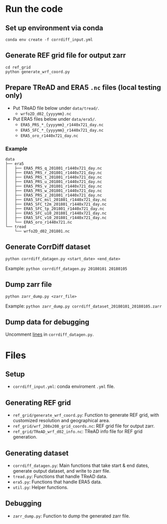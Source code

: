 # Run the code

## Set up environment via conda

```
conda env create -f corrdiff_input.yml
```

## Generate REF grid file for output zarr

```
cd ref_grid
python generate_wrf_coord.py
```

## Prepare TReAD and ERA5 `.nc` files (local testing only)
- Put TReAD file below under `data/tread/`.
  - `wrfo2D_d02_{yyyymm}.nc`
- Put ERA5 files below under `data/era5/`.
  - `ERA5_PRS_*_{yyyymm}_r1440x721_day.nc`
  - `ERA5_SFC_*_{yyyymm}_r1440x721_day.nc`
  - `ERA5_oro_r1440x721_day.nc`

### Example

```
data
├── era5
│   ├── ERA5_PRS_q_201801_r1440x721_day.nc
│   ├── ERA5_PRS_r_201801_r1440x721_day.nc
│   ├── ERA5_PRS_t_201801_r1440x721_day.nc
│   ├── ERA5_PRS_u_201801_r1440x721_day.nc
│   ├── ERA5_PRS_v_201801_r1440x721_day.nc
│   ├── ERA5_PRS_w_201801_r1440x721_day.nc
│   ├── ERA5_PRS_z_201801_r1440x721_day.nc
│   ├── ERA5_SFC_msl_201801_r1440x721_day.nc
│   ├── ERA5_SFC_t2m_201801_r1440x721_day.nc
│   ├── ERA5_SFC_tp_201801_r1440x721_day.nc
│   ├── ERA5_SFC_u10_201801_r1440x721_day.nc
│   ├── ERA5_SFC_v10_201801_r1440x721_day.nc
│   └── ERA5_oro_r1440x721.nc
└── tread
    └── wrfo2D_d02_201801.nc
```

## Generate CorrDiff dataset

```
python corrdiff_datagen.py <start_date> <end_date>
```
Example: `python corrdiff_datagen.py 20180101 20180105`

## Dump zarr file

```
python zarr_dump.py <zarr_file>
```
Example: `python zarr_dump.py corrdiff_dataset_20180101_20180105.zarr`

## Dump data for debugging
Uncomment [lines](https://github.com/bentian/corrdiff_input/blob/cfc60d0a32a8c208bbf100cfd0f838b204fb4077/corrdiff_datagen.py#L59) in `corrdiff_datagen.py`.

# Files

## Setup
- `corrdiff_input.yml`: conda enviroment `.yml` file.

## Generating REF grid
- `ref_grid/generate_wrf_coord.py`: Function to generate REF grid, with customized resolution and geographical area.
- `ref_grid/wrf_208x208_grid_coords.nc`: REF grid file for output zarr.
- `ref_grid/TReAD_wrf_d02_info.nc`: TReAD info file for REF grid generation.

## Generating dataset
- `corrdiff_datagen.py`: Main functions that take start & end dates, generate output dataset, and write to zarr file.
- `tread.py`: Functions that handle TReAD data.
- `era5.py`: Functions that handle ERA5 data.
- `util.py`: Helper functions.

## Debugging
- `zarr_dump.py`: Function to dump the generated zarr file.

